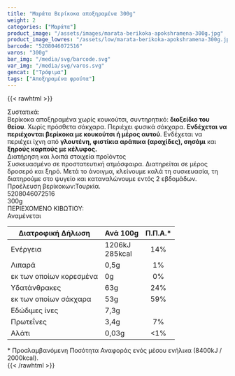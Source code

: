 ```yaml
---
title: "Μαράτα Βερίκοκα αποξηραμένα 300g"
weight: 2
categories: ["Μαράτα"]
product_image: "/assets/images/marata-berikoka-apokshramena-300g.jpg"
product_image_lowres: "/assets/low/marata-berikoka-apokshramena-300g.jpg"
barcode: "5208046072516"
varos: "300g"
bar_img: "/media/svg/barcode.svg"
var_img: "/media/svg/varos.svg"
gencat: ["Τρόφιμα"]
tags: ["Αποξηραμένα φρούτα"]
---
```

{{< rawhtml >}}
<style>
    tr td:last-child {text-align:center !important;}
</style>
<div class="product">
    <div id="sistatika">Συστατικά:</div>
    <div class="alltext">Βερίκοκα αποξηραμένα χωρίς κουκούτσι, συντηρητικό: <b>διοξείδιο του θείου</b>. Χωρίς πρόσθετα
        σάκχαρα. Περιέχει φυσικά σάκχαρα. <b>Ενδέχεται να περιέχονται βερίκοκα με κουκούτσι ή μέρος αυτού</b>. Ενδέχεται
        να περιέχει ίχνη από <b>γλουτένη, φιστίκια αράπικα (αραχίδες), σησάμι</b> και<b> ξηρούς καρπούς με κέλυφος.</b>
    </div>
    <div id="loipa">Διατήρηση και λοιπά στοιχεία προϊόντος</div>
    <div class="alltext">Συσκευασμένο σε προστατευτική ατμόσφαιρα. Διατηρείται σε μέρος
δροσερό και ξηρό. Μετά το άνοιγμα, κλείνουμε καλά τη συσκευασία,
τη διατηρούμε στο ψυγείο και καταναλώνουμε εντός 2 εβδομάδων.<br>
Προέλευση βερίκοκων:Τουρκία.</div>
    <div id="barcode">
        <div id="barimage1"></div><span id="bartext">5208046072516</span>
    </div>
    <div id="varos">
        <div id="varosimage1"></div><span id="varostext">300g</span>
    </div>
    <div id="kivotio">ΠΕΡΙΕΧΟΜΕΝΟ ΚΙΒΩΤΙΟΥ:<br>Αναμένεται</div>
    <div class="tabout">
        <table id="diatable" class="dia2">
         <thead>
<tr>
<th>Διατροφική Δήλωση</th>
<th>Ανά 100g</th>
<th>Π.Π.Α.*</th>
</tr>
</thead>
<tbody>
<tr>
<td>Ενέργεια</td>
<td>1206kJ<br />285kcal</td>
<td>14%</td>
</tr>
<tr>
<td>Λιπαρά</td>
<td>0,5g</td>
<td>1%</td>
</tr>
<tr>
<td>εκ των οποίων κορεσμένα</td>
<td>0g</td>
<td>0%</td>
</tr>
<tr>
<td>Υδατάνθρακες</td>
<td>63g</td>
<td>24%</td>
</tr>
<tr>
<td>εκ των οποίων σάκχαρα</td>
<td>53g</td>
<td>59%</td>
</tr>
<tr>
<td>Εδώδιμες ίνες</td>
<td>7,3g</td>
<td> </td>
</tr>
<tr>
<td>Πρωτεΐνες</td>
<td>3,4g</td>
<td>7%</td>
</tr>
<tr>
<td>Αλάτι</td>
<td>0,03g</td>
<td>&lt;1%</td>
</tr>
</tbody>
        </table>
    </div>
    <div class="alltext">* Προσλαμβανόμενη Ποσότητα Αναφοράς ενός μέσου ενήλικα (8400kJ / 2000kcal).</div>
    <div class="pimg"></div>
</div>
{{< /rawhtml >}}